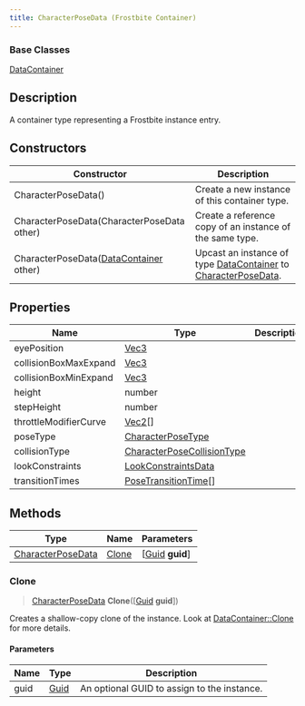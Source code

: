 ```yaml
---
title: CharacterPoseData (Frostbite Container)
---
```

### Base Classes

[DataContainer](/vext/ref/cls/shr/datacontainer)

## Description

A container type representing a Frostbite instance entry.

## Constructors

| Constructor                                                                  | Description                                                                                                               |
| ---------------------------------------------------------------------------- | ------------------------------------------------------------------------------------------------------------------------- |
| CharacterPoseData()                                                          | Create a new instance of this container type.                                                                             |
| CharacterPoseData(CharacterPoseData other)                                   | Create a reference copy of an instance of the same type.                                                                  |
| CharacterPoseData([DataContainer](/vext/ref/cls/shr/datacontainer) other) | Upcast an instance of type [DataContainer](/vext/ref/cls/shr/datacontainer) to [CharacterPoseData](CharacterPoseData). |

## Properties

| Name                  | Type                                                     | Description |
| --------------------- | -------------------------------------------------------- | ----------- |
| eyePosition           | [Vec3](/vext/ref/cls/shr/Vec3)                        |             |
| collisionBoxMaxExpand | [Vec3](/vext/ref/cls/shr/Vec3)                        |             |
| collisionBoxMinExpand | [Vec3](/vext/ref/cls/shr/Vec3)                        |             |
| height                | number                                                   |             |
| stepHeight            | number                                                   |             |
| throttleModifierCurve | [Vec2](/vext/ref/cls/shr/Vec2)\[\]                    |             |
| poseType              | [CharacterPoseType](CharacterPoseType)                   |             |
| collisionType         | [CharacterPoseCollisionType](CharacterPoseCollisionType) |             |
| lookConstraints       | [LookConstraintsData](LookConstraintsData)               |             |
| transitionTimes       | [PoseTransitionTime](PoseTransitionTime)\[\]             |             |

## Methods

| Type                                   | Name            | Parameters                                     |
| -------------------------------------- | --------------- | ---------------------------------------------- |
| [CharacterPoseData](CharacterPoseData) | [Clone](#clone) | \[[Guid](/vext/ref/cls/shr/guid) **guid**\] |

### Clone

> [CharacterPoseData](CharacterPoseData) **Clone**(\[[Guid](/vext/ref/cls/shr/guid) **guid**\])

Creates a shallow-copy clone of the instance. Look at [DataContainer::Clone](/vext/ref/cls/shr/datacontainer#clone) for more details.

#### Parameters

| Name | Type         | Description                                 |
| ---- | ------------ | ------------------------------------------- |
| guid | [Guid](Guid) | An optional GUID to assign to the instance. |
